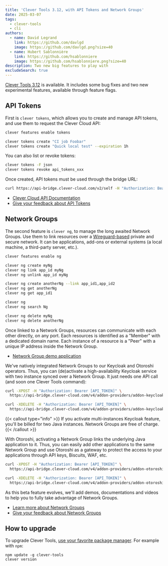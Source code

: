 ```yaml
---
title: 'Clever Tools 3.12, with API Tokens and Network Groups'
date: 2025-03-07
tags:
  - clever-tools
  - cli
authors:
  - name: David Legrand
    link: https://github.com/davlgd
    image: https://github.com/davlgd.png?size=40
  - name: Hubert Sablonnière
    link: https://github.com/hsablonniere
    image: https://github.com/hsablonniere.png?size=40
description: Two new big features to play with
excludeSearch: true
---
```


[Clever Tools 3.12](https://github.com/CleverCloud/clever-tools/releases/tag/3.12.0) is available. It includes some bug fixes and two new experimental features, available through feature flags.

## API Tokens
First is `clever tokens`, which allows you to create and manage API tokens, and use them to request the Clever Cloud API:

```bash
clever features enable tokens

clever tokens create "CI job Foobar"
clever tokens create "Quick local test" --expiration 1h
```
You can also list or revoke tokens:

```bash
clever tokens -F json
clever tokens revoke api_tokens_xxx
```

Once created, API tokens must be used through the bridge URL:

```bash
curl https://api-bridge.clever-cloud.com/v2/self -H "Authorization: Bearer [API_TOKEN]"
```
- [Clever Cloud API Documentation](/api)
- [Give your feedback about API Tokens](https://github.com/CleverCloud/Community/discussions/categories/api-tokens)

## Network Groups

The second feature is `clever ng`, to manage the long awaited Network Groups. Use them to link resources over a [Wireguard-based](https://www.wireguard.com/) private and secure network. It can be applications, add-ons or external systems (a local machine, a third-party server, etc.).

```bash
clever features enable ng

clever ng create myNg
clever ng link app_id myNg
clever ng unlink app_id myNg

clever ng create anotherNg --link app_id1,app_id2
clever ng get anotherNg
clever ng get app_id1

clever ng
clever ng search Ng

clever ng delete myNg
clever ng delete anotherNg
```

Once linked to a Network Groups, resources can communicate with each other directly, on any port. Each resources is identified as a "Member" with a dedicated domain name. Each instance of a resource is a "Peer" with a unique IP address inside the Network Group.

- [Network Group demo application](https://github.com/CleverCloud/network-groups-example)

We've natively integrated Network Groups to our Keycloak and Otoroshi operators. Thus, you can (de)activate a high-availability Keycloak service with two instance synced over a Network Group. It just needs one API call (and soon one Clever Tools command):

```bash
curl -XPOST -H "Authorization: Bearer [API_TOKEN]" \
  https://api-bridge.clever-cloud.com/v4/addon-providers/addon-keycloak/addons/keycloak_id/networkgroup

curl -XDELETE -H "Authorization: Bearer [API_TOKEN]" \
  https://api-bridge.clever-cloud.com/v4/addon-providers/addon-keycloak/addons/keycloak_id/networkgroup
```

{{< callout type="info" >}}
If you activate multi-instances Keycloak feature, you'll be billed for two Java instances. Network Groups are free of charge.
{{< /callout >}}

With Otoroshi, activating a Network Group links the underlying Java application to it. Thus, you can easily add other applications to the same Network Group and use Otoroshi as a gateway to protect the access to your applications through API keys, Biscuits, WAF, etc.

```bash
curl -XPOST -H "Authorization: Bearer [API_TOKEN]" \
  https://api-bridge.clever-cloud.com/v4/addon-providers/addon-otoroshi/addons/otoroshi_id/networkgroup

curl -XDELETE -H "Authorization: Bearer [API_TOKEN]" \
  https://api-bridge.clever-cloud.com/v4/addon-providers/addon-otoroshi/addons/otoroshi_id/networkgroup
```

As this beta feature evolves, we'll add demos, documentations and videos to help you to fully take advantage of Network Groups.

- [Learn more about Network Groups](/doc/develop/network-groups/)
- [Give your feedback about Network Groups](https://github.com/CleverCloud/Community/discussions/categories/network-groups)

## How to upgrade
To upgrade Clever Tools, [use your favorite package manager](/doc/cli/install). For example with `npm`:

```
npm update -g clever-tools
clever version
```
